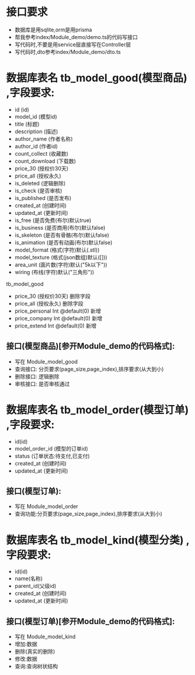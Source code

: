 # 接口要求
- 数据库是用sqlite,orm是用prisma
- 帮我参考index/Module_demo/demo.ts的代码写接口
- 写代码时,不要是用service层直接写在Controller层
- 写代码时,dto参考index/Module_demo/dto.ts


# 数据库表名 tb_model_good(模型商品) ,字段要求:
- id                  (id)
- model_id            (模型id)
- title               (标题)
- description         (描述)
- author_name         (作者名称)
- author_id           (作者id)
- count_collect       (收藏数)
- count_download      (下载数)
- price_30            (授权价30天)
- price_all           (授权永久)
- is_deleted          (逻辑删除)
- is_check            (是否审核)
- is_published        (是否发布)
- created_at          (创建时间)
- updated_at          (更新时间)
- is_free             (是否免费(布尔)默认true)
- is_business         (是否商用(布尔)默认false)
- is_skeleton         (是否有骨骼(布尔)默认false)
- is_animation        (是否有动画(布尔)默认false)
- model_format        (格式(字符)默认(.stl))
- model_texture       (格式(json数组)默认([]))
- area_unit           (面片数(字符)默认("5k以下"))
- wiring              (布线(字符)默认("三角形"))


tb_model_good
- price_30            (授权价30天) 删除字段
- price_all           (授权永久)   删除字段
- price_personal Int      @default(0)   新增
- price_company  Int      @default(0)   新增
- price_extend   Int      @default(0)   新增



##  接口(模型商品)[参开Module_demo的代码格式]:
- 写在 Module_model_good
- 查询接口:   分页要求(page_size,page_index),排序要求(从大到小)
- 删除接口:   逻辑删除
- 审核接口:   是否审核通过



# 数据库表名 tb_model_order(模型订单) ,字段要求:
- id(id)
- model_order_id     (模型的订单id)
- status             (订单状态:待支付,已支付)
- created_at         (创建时间)
- updated_at         (更新时间)
##  接口(模型订单):
- 写在 Module_model_order
- 查询功能:分页要求(page_size,page_index),排序要求(从大到小)





# 数据库表名 tb_model_kind(模型分类) ,字段要求:
- id(id)
- name(名称)
- parent_id(父级id)
- created_at          (创建时间)
- updated_at          (更新时间)
##  接口(模型订单)[参开Module_demo的代码格式]:
- 写在 Module_model_kind
- 增加:数据
- 删除(真实的删除)
- 修改:数据
- 查询:查询树状结构



